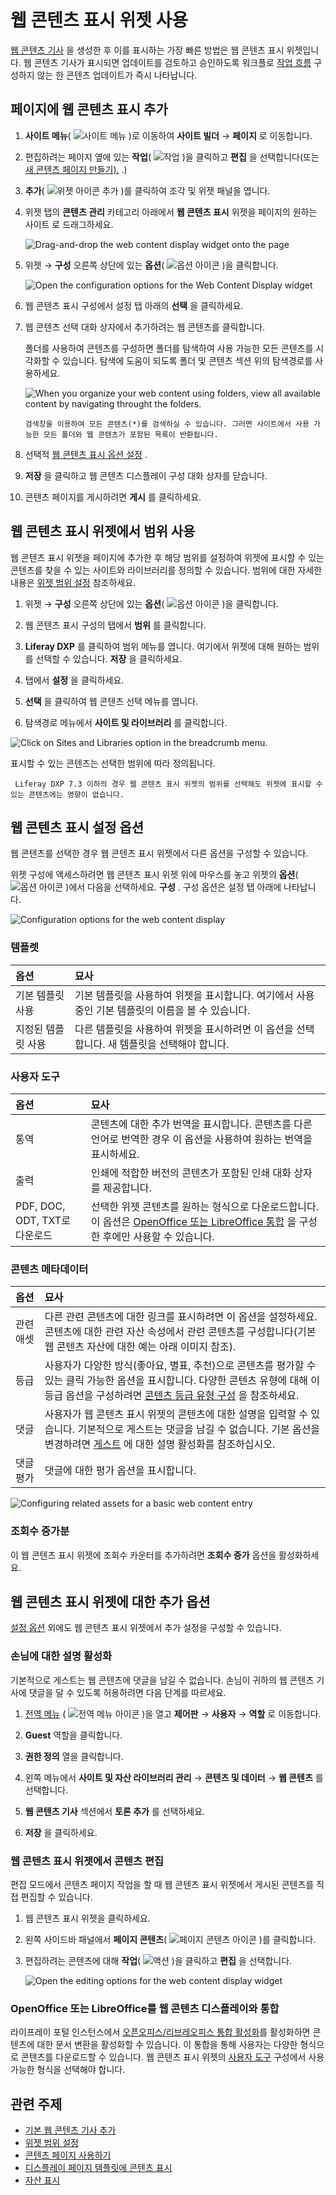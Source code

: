 # 웹 콘텐츠 표시 위젯 사용

[웹 콘텐츠 기사](../../../content-authoring-and-management/web-content/web-content-articles/adding-a-basic-web-content-article.md) 을 생성한 후 이를 표시하는 가장 빠른 방법은 웹 콘텐츠 표시 위젯입니다. 웹 콘텐츠 기사가 표시되면 업데이트를 검토하고 승인하도록 워크플로 [작업 흐름](../../../process-automation/workflow/introduction-to-workflow.md) 구성하지 않는 한 콘텐츠 업데이트가 즉시 나타납니다.

## 페이지에 웹 콘텐츠 표시 추가

1. **사이트 메뉴**( ![사이트 메뉴](../../../images/icon-product-menu.png) )로 이동하여 **사이트 빌더** &rarr; **페이지** 로 이동합니다.

1. 편집하려는 페이지 옆에 있는 **작업**( ![작업](../../../images/icon-actions.png) )을 클릭하고 **편집** 을 선택합니다(또는 [새 콘텐츠 페이지 만들기).](../../creating-pages/adding-pages/adding-a-page-to-a-site.md) .)

1. **추가**( ![위젯 아이콘 추가](../../../images/icon-add-widget.png) )를 클릭하여 조각 및 위젯 패널을 엽니다.

1. 위젯 탭의 **콘텐츠 관리** 카테고리 아래에서 **웹 콘텐츠 표시** 위젯을 페이지의 원하는 사이트
로 드래그하세요.

   ![Drag-and-drop the web content display widget onto the page](./using-the-web-content-display-widget/images/01.png)

1. 위젯 &rarr; **구성** 오른쪽 상단에 있는 **옵션**( ![옵션 아이콘](../../../images/icon-app-options.png) )을 클릭합니다.

   ![Open the configuration options for the Web Content Display widget](./using-the-web-content-display-widget/images/02.gif)

1. 웹 콘텐츠 표시 구성에서 설정 탭 아래의 **선택** 을 클릭하세요.

1. 웹 콘텐츠 선택 대화 상자에서 추가하려는 웹 콘텐츠를 클릭합니다.

   폴더를 사용하여 콘텐츠를 구성하면 폴더를 탐색하여 사용 가능한 모든 콘텐츠를 시각화할 수 있습니다. 탐색에 도움이 되도록 폴더 및 콘텐츠 섹션 위의 탐색경로를 사용하세요.

   ![When you organize your web content using folders, view all available content by navigating throught the folders.](./using-the-web-content-display-widget/images/03.png)

   ```{tip}
   검색창을 이용하여 모든 콘텐츠(*)를 검색하실 수 있습니다. 그러면 사이트에서 사용 가능한 모든 폴더와 웹 콘텐츠가 포함된 목록이 반환됩니다.
   ```

1. 선택적 [웹 콘텐츠 표시 옵션 설정](#web-content-display-setup-options) .

1. **저장** 을 클릭하고 웹 콘텐츠 디스플레이 구성 대화 상자를 닫습니다.

1. 콘텐츠 페이지를 게시하려면 **게시** 를 클릭하세요.

## 웹 콘텐츠 표시 위젯에서 범위 사용

웹 콘텐츠 표시 위젯을 페이지에 추가한 후 해당 범위를 설정하여 위젯에 표시할 수 있는 콘텐츠를 찾을 수 있는 사이트와 라이브러리를 정의할 수 있습니다. 범위에 대한 자세한 내용은 [위젯 범위 설정](../../creating-pages/page-fragments-and-widgets/using-widgets/configuring-widgets/setting-widget-scopes.md) 참조하세요.

1. 위젯 &rarr; **구성** 오른쪽 상단에 있는 **옵션**( ![옵션 아이콘](../../../images/icon-app-options.png) )을 클릭합니다.

1. 웹 콘텐츠 표시 구성의 탭에서 **범위** 를 클릭합니다.

1. **Liferay DXP** 를 클릭하여 범위 메뉴를 엽니다. 여기에서 위젯에 대해 원하는 범위를 선택할 수 있습니다. **저장** 을 클릭하세요.

1. 탭에서 **설정** 을 클릭하세요.

1. **선택** 을 클릭하여 웹 콘텐츠 선택 메뉴를 엽니다.

1. 탐색경로 메뉴에서 **사이트 및 라이브러리** 를 클릭합니다.

![Click on Sites and Libraries option in the breadcrumb menu.](./using-the-web-content-display-widget/images/07.png)

표시할 수 있는 콘텐츠는 선택한 범위에 따라 정의됩니다.

  ```{note}
   Liferay DXP 7.3 이하의 경우 웹 콘텐츠 표시 위젯의 범위를 선택해도 위젯에 표시할 수 있는 콘텐츠에는 영향이 없습니다.
   ```

## 웹 콘텐츠 표시 설정 옵션

웹 콘텐츠를 선택한 경우 웹 콘텐츠 표시 위젯에서 다른 옵션을 구성할 수 있습니다.

위젯 구성에 액세스하려면 웹 콘텐츠 표시 위젯 위에 마우스를 놓고 위젯의 **옵션**( ![옵션 아이콘](../../../images/icon-widget-options.png) )에서 다음을 선택하세요. **구성** . 구성 옵션은 설정 탭 아래에 나타납니다.

![Configuration options for the web content display](./using-the-web-content-display-widget/images/04.png)

### 템플렛

| 옵션         | 묘사                                                       |
| :--------- | :------------------------------------------------------- |
| 기본 템플릿 사용  | 기본 템플릿을 사용하여 위젯을 표시합니다. 여기에서 사용 중인 기본 템플릿의 이름을 볼 수 있습니다. |
| 지정된 템플릿 사용 | 다른 템플릿을 사용하여 위젯을 표시하려면 이 옵션을 선택합니다. 새 템플릿을 선택해야 합니다.     |

### 사용자 도구

| 옵션                       | 묘사                                                                                                                                                                        |
| :----------------------- | :------------------------------------------------------------------------------------------------------------------------------------------------------------------------ |
| 통역                       | 콘텐츠에 대한 추가 번역을 표시합니다. 콘텐츠를 다른 언어로 번역한 경우 이 옵션을 사용하여 원하는 번역을 표시하세요.                                                                                                        |
| 출력                       | 인쇄에 적합한 버전의 콘텐츠가 포함된 인쇄 대화 상자를 제공합니다.                                                                                                                                     |
| PDF, DOC, ODT, TXT로 다운로드 | 선택한 위젯 콘텐츠를 원하는 형식으로 다운로드합니다. 이 옵션은 [OpenOffice 또는 LibreOffice 통합](#integrating-open-office-or-libre-office-with-the-web-content-display) 을 구성한 후에만 사용할 수 있습니다. |

### 콘텐츠 메타데이터

| 옵션    | 묘사                                                                                                                                                                                                                                                 |
| :---- | :------------------------------------------------------------------------------------------------------------------------------------------------------------------------------------------------------------------------------------------------- |
| 관련 애셋 | 다른 관련 콘텐츠에 대한 링크를 표시하려면 이 옵션을 설정하세요. 콘텐츠에 대한 관련 자산 속성에서 관련 콘텐츠를 구성합니다(기본 웹 콘텐츠 자산에 대한 예는 아래 이미지 참조).                                                                                                                            |
| 등급    | 사용자가 다양한 방식(좋아요, 별표, 추천)으로 콘텐츠를 평가할 수 있는 클릭 가능한 옵션을 표시합니다. 다양한 콘텐츠 유형에 대해 이 등급 옵션을 구성하려면 [콘텐츠 등급 유형 구성](../../../site-building/site-settings/site-content-configurations/configuring-content-rating-type.md) 을 참조하세요. |
| 댓글    | 사용자가 웹 콘텐츠 표시 위젯의 콘텐츠에 대한 설명을 입력할 수 있습니다. 기본적으로 게스트는 댓글을 남길 수 없습니다. 기본 옵션을 변경하려면 [게스트](#enabling-comments-for-guests) 에 대한 설명 활성화를 참조하십시오.                                                                                              |
| 댓글 평가 | 댓글에 대한 평가 옵션을 표시합니다.                                                                                                                                                                                                                               |

![Configuring related assets for a basic web content entry](./using-the-web-content-display-widget/images/05.png)

### 조회수 증가분

이 웹 콘텐츠 표시 위젯에 조회수 카운터를 추가하려면 **조회수 증가** 옵션을 활성화하세요.

## 웹 콘텐츠 표시 위젯에 대한 추가 옵션

[설정 옵션](#web-content-display-setup-options) 외에도 웹 콘텐츠 표시 위젯에서 추가 설정을 구성할 수 있습니다.

### 손님에 대한 설명 활성화

기본적으로 게스트는 웹 콘텐츠에 댓글을 남길 수 없습니다. 손님이 귀하의 웹 콘텐츠 기사에 댓글을 달 수 있도록 허용하려면 다음 단계를 따르세요.

1. [전역 메뉴](../../../getting-started/navigating-dxp.md) ( ![전역 메뉴 아이콘](../../../images/icon-applications-menu.png) )을 열고 **제어판** &rarr; **사용자** &rarr; **역할** 로 이동합니다.

1. **Guest** 역할을 클릭합니다.

1. **권한 정의** 열을 클릭합니다.

1. 왼쪽 메뉴에서 **사이트 및 자산 라이브러리 관리** &rarr; **콘텐츠 및 데이터** &rarr; **웹 콘텐츠** 를 선택합니다.

1. **웹 콘텐츠 기사** 섹션에서 **토론 추가** 를 선택하세요.

1. **저장** 을 클릭하세요.

### 웹 콘텐츠 표시 위젯에서 콘텐츠 편집

편집 모드에서 콘텐츠 페이지 작업을 할 때 웹 콘텐츠 표시 위젯에서 게시된 콘텐츠를 직접 편집할 수 있습니다.

1. 웹 콘텐츠 표시 위젯을 클릭하세요.

1. 왼쪽 사이드바 패널에서 **페이지 콘텐츠**( ![페이지 콘텐츠 아이콘](../../../images/icon-paperclip.png) )를 클릭합니다.

1. 편집하려는 콘텐츠에 대해 **작업**( ![액션](../../../images/icon-actions.png) )을 클릭하고 **편집** 을 선택합니다.

   ![Open the editing options for the web content display widget](./using-the-web-content-display-widget/images/06.png)

### OpenOffice 또는 LibreOffice를 웹 콘텐츠 디스플레이와 통합

라이프레이 포털 인스턴스에서 [오픈오피스/리브레오피스 통합 활성화](../../../content-authoring-and-management/documents-and-media/devops/enabling-openoffice-libreoffice-integration.md)를 활성화하면 콘텐츠에 대한 문서 변환을 활성화할 수 있습니다. 이 통합을 통해 사용자는 다양한 형식으로 콘텐츠를 다운로드할 수 있습니다. 웹 콘텐츠 표시 위젯의 [사용자 도구](#user-tools) 구성에서 사용 가능한 형식을 선택해야 합니다.

## 관련 주제

- [기본 웹 콘텐츠 기사 추가](../../../content-authoring-and-management/web-content/web-content-articles/adding-a-basic-web-content-article.md)
- [위젯 범위 설정](../../creating-pages/page-fragments-and-widgets/using-widgets/configuring-widgets/setting-widget-scopes.md)
- [콘텐츠 페이지 사용하기](../../../site-building/creating-pages/using-content-pages.md)
- [디스플레이 페이지 템플릿에 콘텐츠 표시](../using-display-page-templates.md)
- [자산 표시](../using-the-asset-publisher-widget/displaying-assets-using-the-asset-publisher-widget.md)
